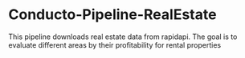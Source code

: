 # Conducto-Pipeline-RealEstate
This pipeline downloads real estate data from rapidapi.  The goal is to evaluate different areas by their profitability for rental properties  